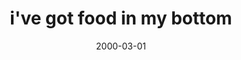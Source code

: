 ---
layout: base.njk
title : 'i&#39;ve got food in my bottom' 
view_title : 'i&#39;ve got food in my bottom' 
year : '2000' 
date : '2000-03-01' 
img_file : '/drawing/igotfood.png' 
html_file : 'igotfood' 
next_html : 'ijustwant.html' 
year_order : '247' 
permalink : "title/{{html_file}}.html"
---